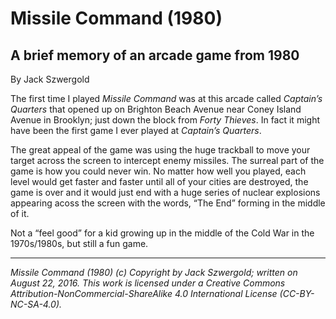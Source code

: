 # Missile Command (1980)
## A brief memory of an arcade game from 1980

By Jack Szwergold

The first time I played *Missile Command* was at this arcade called *Captain’s Quarters* that opened up on Brighton Beach Avenue near Coney Island Avenue in Brooklyn; just down the block from *Forty Thieves*. In fact it might have been the first game I ever played at *Captain’s Quarters*.

The great appeal of the game was using the huge trackball to move your target across the screen to intercept enemy missiles. The surreal part of the game is how you could never win. No matter how well you played, each level would get faster and faster until all of your cities are destroyed, the game is over and it would just end with a huge series of nuclear explosions appearing acoss the screen with the words, “The End” forming in the middle of it.

Not a “feel good” for a kid growing up in the middle of the Cold War in the 1970s/1980s, but still a fun game.

***

*Missile Command (1980) (c) Copyright by Jack Szwergold; written on August 22, 2016. This work is licensed under a Creative Commons Attribution-NonCommercial-ShareAlike 4.0 International License (CC-BY-NC-SA-4.0).*